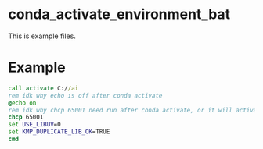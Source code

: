 # conda_activate_environment_bat
This is example files.
# Example
```bat
call activate C://ai
rem idk why echo is off after conda activate
@echo on
rem idk why chcp 65001 need run after conda activate, or it will activate failed
chcp 65001
set USE_LIBUV=0
set KMP_DUPLICATE_LIB_OK=TRUE
cmd
```
